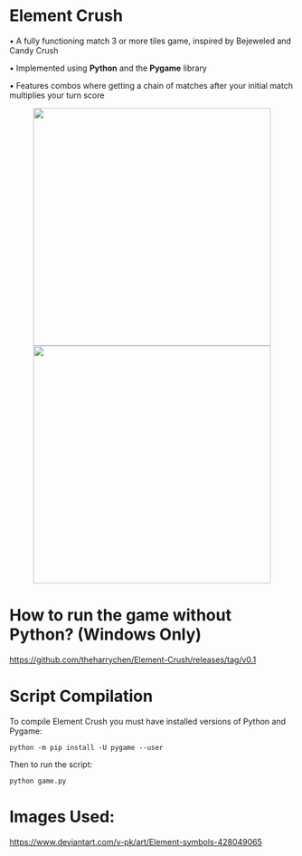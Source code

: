 # Element Crush
•    A fully functioning match 3 or more tiles game, inspired by Bejeweled and Candy Crush

•    Implemented using **Python** and the **Pygame** library 

•    Features combos where getting a chain of matches after your initial match multiplies your turn score

<p align="center">
  <img width="420" height="420" src="https://user-images.githubusercontent.com/46468236/65367719-f2960f80-dbf2-11e9-9444-9810f5ecd5cc.gif">
  <img width="420" height="420" src="https://user-images.githubusercontent.com/46468236/65367395-202c8a00-dbee-11e9-9658-8d6ab4859e2a.gif">
</p>

# How to run the game without Python? (Windows Only)
https://github.com/theharrychen/Element-Crush/releases/tag/v0.1

# Script Compilation
To compile Element Crush you must have installed versions of Python and Pygame:

    python -m pip install -U pygame --user
Then to run the script:

    python game.py

# Images Used: 
https://www.deviantart.com/v-pk/art/Element-symbols-428049065
